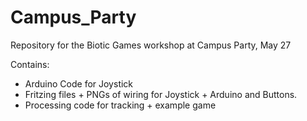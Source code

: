 # Campus_Party
Repository for the Biotic Games workshop at Campus Party, May 27 

Contains:
* Arduino Code for Joystick
* Fritzing files + PNGs of wiring for Joystick + Arduino and Buttons. 
* Processing code for tracking + example game 

